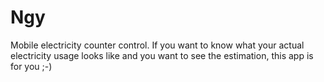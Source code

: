 Ngy
===

Mobile electricity counter control. If you want to know what your actual electricity usage looks like and you want to see the estimation, this app is for you ;-)
